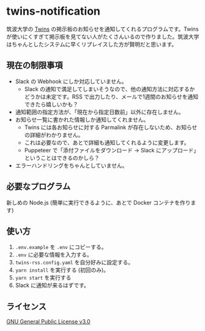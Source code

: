 # twins-notification

筑波大学の [Twins](https://twins.tsukuba.ac.jp/) の掲示板のお知らせを通知してくれるプログラムです。Twins が使いにくすぎて掲示板を見てない人がたくさんいるので作りました。筑波大学はちゃんとしたシステムに早くリプレイスした方が賢明だと思います。

## 現在の制限事項

- Slack の Webhook にしか対応していません。
  - Slack の通知で満足してしまいそうなので、他の通知方法に対応するかどうかは未定です。RSS で出力したり、メールで1週間のお知らせを通知できたら嬉しいかも？
- 通知範囲の指定方法が、「現在から指定日数前」以外に存在しません。
- お知らせ一覧に書かれた情報しか通知してくれません。
  - Twins には各お知らせに対する Parmalink が存在しないため、お知らせの詳細がわかりません。
  - これは必要なので、あとで詳細も通知してくれるように変更します。
  - Puppeteer で「添付ファイルをダウンロード → Slack にアップロード」ということはできるのかしら？
- エラーハンドリングをちゃんとしていません。

## 必要なプログラム

新しめの Node.js (簡単に実行できるように、あとで Docker コンテナを作ります)

## 使い方

1. `.env.example` を `.env` にコピーする。
1. `.env` に必要な情報を入力する。
1. `twins-rss.config.yaml` を自分好みに設定する。
1. `yarn install` を実行する (初回のみ)。
1. `yarn start` を実行する
1. Slack に通知が来るはずです。

## ライセンス

[GNU General Public License v3.0](./LICENSE)
